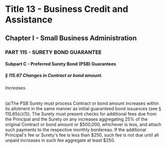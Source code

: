 
# Title 13 - Business Credit and Assistance
## Chapter I - Small Business Administration
### PART 115 - SURETY BOND GUARANTEE
#### Subpart C - Preferred Surety Bond (PSB) Guarantees
##### § 115.67 Changes in Contract or bond amount.
###### Increases.

(a)The PSB Surety must process Contract or bond amount increases within its allotment in the same manner as initial guaranteed bond issuances (see § 115.65(c)(1)). The Surety must present checks for additional fees due from the Principal and the Surety on any increases aggregating 25% of the original Contract or bond amount or $500,000, whichever is less, and attach such payments to the respective monthly bordereau. If the additional Principal's fee or Surety's fee is less than $250, such fee is not due until all unpaid increases in such fee aggregate at least $250.
